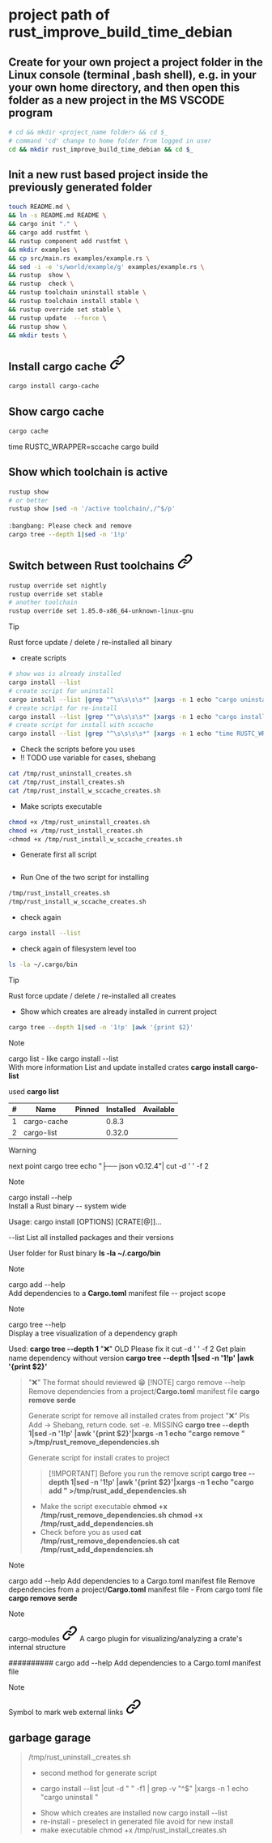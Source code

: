 # project path of rust_improve_build_time_debian
<!-- To comply with the format -->
## Create for your own project a project folder in the Linux console (terminal ,bash shell), e.g. in your your own home directory, and then open this folder as a new project in the MS VSCODE program
<!-- To comply with the format -->
```bash <!-- markdownlint-disable-line code-block-style -->
# cd && mkdir <project_name folder> && cd $_
# command 'cd' change to home folder from logged in user
cd && mkdir rust_improve_build_time_debian && cd $_
```
<!-- To comply with the format -->
## Init a new rust based project inside the previously generated folder
<!-- To comply with the format -->
```bash <!-- markdownlint-disable-line code-block-style -->
touch README.md \
&& ln -s README.md README \
&& cargo init "." \
&& cargo add rustfmt \
&& rustup component add rustfmt \
&& mkdir examples \
&& cp src/main.rs examples/example.rs \
&& sed -i -e 's/world/example/g' examples/example.rs \
&& rustup  show \
&& rustup  check \
&& rustup toolchain uninstall stable \
&& rustup toolchain install stable \
&& rustup override set stable \
&& rustup update  --force \
&& rustup show \
&& mkdir tests \

```

## Install cargo cache [![alt text][1]](https://crates.io/crates/cargo-cache)
<!-- keep the format -->
```bash <!-- markdownlint-disable-line code-block-style -->
cargo install cargo-cache
```
<!-- keep the format -->
## Show cargo cache
<!-- keep the format -->
```bash <!-- markdownlint-disable-line code-block-style -->
cargo cache
```
<!-- keep the format -->
time RUSTC_WRAPPER=sccache cargo build

<!-- keep the format -->
## Show which toolchain is active
<!-- keep the format -->
```bash <!-- markdownlint-disable-line code-block-style -->
rustup show
# or better
rustup show |sed -n '/active toolchain/,/^$/p'

:bangbang: Please check and remove
cargo tree --depth 1|sed -n '1!p'

```
<!-- keep the format -->
## Switch between Rust toolchains  [![alt text][1]](https://stackoverflow.com/questions/58226545/how-to-switch-between-rust-toolchains)
<!-- keep the format -->
```bash <!-- markdownlint-disable-line code-block-style -->
rustup override set nightly
rustup override set stable
# another toolchain
rustup override set 1.85.0-x86_64-unknown-linux-gnu
```
<!-- keep the format -->
>[!TIP]
>Rust force update / delete / re-installed all binary
><!-- keep the format -->
>- create scripts
><!-- To comply with the format -->
>```bash <!-- markdownlint-disable-line code-block-style -->
># show was is already installed
>cargo install --list
># create script for uninstall 
>cargo install --list |grep "^\s\s\s\s*" |xargs -n 1 echo "cargo uninstall " | tee /tmp/rust_uninstall_creates.sh
># create script for re-install 
>cargo install --list |grep "^\s\s\s\s*" |xargs -n 1 echo "cargo install " | tee /tmp/rust_install_creates.sh
># create script for install with sccache
>cargo install --list |grep "^\s\s\s\s*" |xargs -n 1 echo "time RUSTC_WRAPPER=sccache cargo install " | tee /tmp/rust_install_w_sccache_creates.sh
>```
><!-- keep the format -->
>- Check the scripts before you uses
>- :bangbang: TODO  use variable for cases, shebang
><!-- keep the format -->
>```bash <!-- markdownlint-disable-line code-block-style -->
>cat /tmp/rust_uninstall_creates.sh
>cat /tmp/rust_install_creates.sh
>cat /tmp/rust_install_w_sccache_creates.sh
>```
><!-- keep the format -->
>- Make scripts  executable
><!-- keep the format -->
>```bash <!-- markdownlint-disable-line code-block-style -->
>chmod +x /tmp/rust_uninstall_creates.sh
>chmod +x /tmp/rust_install_creates.sh
><chmod +x /tmp/rust_install_w_sccache_creates.sh
>```
><!-- keep the format -->
>- Generate first all script
><!-- keep the format -->
>```bash <!-- markdownlint-disable-line code-block-style -->
>```
><!-- keep the format -->
>- Run One of the two script for installing
><!-- keep the format -->
>```bash <!-- markdownlint-disable-line code-block-style -->
>/tmp/rust_install_creates.sh
>/tmp/rust_install_w_sccache_creates.sh
>```
><!-- keep the format -->
>- check again
><!-- keep the format -->
>```bash <!-- markdownlint-disable-line code-block-style -->
>cargo install --list
>```
><!-- keep the format -->
>- check again of filesystem level  too
><!-- keep the format -->
>```bash <!-- markdownlint-disable-line code-block-style -->
>ls -la ~/.cargo/bin
>```
<!-- keep the format -->
>[!TIP]
>Rust force update / delete / re-installed all creates
><!-- keep the format -->
>- Show which creates are already installed in current project
><!-- keep the format -->
>```bash <!-- markdownlint-disable-line code-block-style -->
>cargo tree --depth 1|sed -n '1!p' |awk '{print $2}'
>```
<!-- keep the format -->
>
<!-- keep the format -->
>[!NOTE]
>cargo list - like cargo install --list  
>With more information
>List and update installed crates
>**cargo install cargo-list**
>
>used
>**cargo list**
><!-- markdownlint-disable MD058 -->
>|  # | Name        | Pinned | Installed | Available |
>|---:|-------------|--------|-----------|-----------|
>|  1 | cargo-cache |        | 0.8.3     |           |
>|  2 | cargo-list  |        | 0.32.0    |           |
><!-- markdownlint-enable MD058 -->
><!-- keep the format -->
<!-- keep the format -->
>[!WARNING]  
> next point
> cargo tree
>echo "├── json v0.12.4"| cut -d ' ' -f 2
<!-- keep the format -->
>[!NOTE]
>cargo install --help  
>Install a Rust binary -- system wide  
><!-- markdownlint-disable MD033 -->
> Usage: cargo install [OPTIONS] [CRATE[@<VER>]]...
><!-- markdownlint-enable MD033 -->
>--list  List all installed packages and their versions
><!-- keep the format -->
>User folder for Rust binary
>**ls -la ~/.cargo/bin**
><!-- keep the format -->
<!-- keep the format -->
>[!NOTE]
>cargo add --help  
>Add dependencies to a **Cargo.toml** manifest file -- project scope
><!-- keep the format -->

>[!NOTE]
>cargo tree --help  
>Display a tree visualization of a dependency graph
>
>Used:
>**cargo tree --depth 1**
> "❌" OLD Please fix it  cut -d ' ' -f 2
>Get plain name dependency without version
>**cargo tree --depth 1|sed -n '1!p' |awk '{print $2}'**  
><!-- keep the format -->
<!-- keep the format -->
>"❌" The format should reviewed :grin:
>[!NOTE]
>cargo remove --help
>Remove dependencies from a project/**Cargo.toml** manifest file
>**cargo remove serde**
>
>Generate script for remove all installed crates from project
>"❌" Pls Add -> Shebang, return code. set -e. MISSING
>**cargo tree --depth 1|sed -n '1!p' |awk '{print $2}'|xargs -n 1 echo "cargo remove " >/tmp/rust_remove_dependencies.sh**
>
>Generate script for install crates to project
>>[!IMPORTANT] Before you run the remove script
>**cargo tree --depth 1|sed -n '1!p' |awk '{print $2}'|xargs -n 1 echo "cargo add " >/tmp/rust_add_dependencies.sh**
>
>- Make the script executable
>**chmod +x /tmp/rust_remove_dependencies.sh**
>**chmod +x /tmp/rust_add_dependencies.sh**
>- Check before you as used
>**cat /tmp/rust_remove_dependencies.sh**
>**cat /tmp/rust_add_dependencies.sh**
><!-- keep the format -->
<!-- keep the format -->
>[!NOTE]
>cargo add --help
>Add dependencies to a Cargo.toml manifest file
>Remove dependencies from a project/**Cargo.toml** manifest file - From cargo toml file
>**cargo remove serde**
><!-- keep the format -->
<!-- keep the format -->
>[!NOTE]
>cargo-modules [![alt text][1]]([./README.md](https://crates.io/crates/cargo-modules))
>A cargo plugin for visualizing/analyzing a crate's internal structure
><!-- keep the format -->
<!-- keep the format -->
##########
cargo add --help
Add dependencies to a Cargo.toml manifest file

<!-- keep the format -->
>[!NOTE]
>Symbol to mark web external links [![alt text][1]](./README.md)
<!-- make folder and download the link sign vai curl -->
<!-- mkdir -p img && curl --create-dirs --output-dir img -O  "https://raw.githubusercontent.com/MathiasStadler/link_symbol_svg/refs/heads/main/link_symbol.svg"-->
<!-- Link sign - Don't Found a better way :-( - You know a better method? - send me a email -->
[1]: ./img/link_symbol.svg

## garbage garage
<!-- keep the format -->
>/tmp/rust_uninstall._creates.sh
><!-- keep the format -->
>- second method for generate script
><!-- keep the format -->
>- cargo install --list  |cut -d " " -f1 | grep -v "^$" |xargs -n 1 echo "cargo uninstall "
><!-- keep the format -->
>- Show which creates are installed now
>cargo install --list
>- re-install - preselect in generated file avoid for new install
>- make executable
>chmod +x /tmp/rust_install_creates.sh
><!-- keep the format -->
<!-- keep the format -->